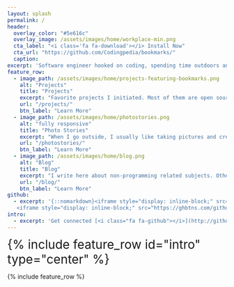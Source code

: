 ```yaml
---
layout: splash
permalink: /
header:
  overlay_color: "#5e616c"
  overlay_image: /assets/images/home/workplace-min.png
  cta_label: "<i class='fa fa-download'></i> Install Now"
  cta_url: "https://github.com/Codingpedia/bookmarks/"
  caption:
excerpt: 'Software engineer hooked on coding, spending time outdoors and practicing basically any kind of sports. Currently expanding bookmarks for developers & co<br /> <small><a href="https://github.com/Codingpedia/bookmarks/">Dev Bookmarks</a></small><br /><br /> {::nomarkdown}<iframe style="display: inline-block;" src="https://ghbtns.com/github-btn.html?user=Codingpedia&repo=bookmarks&type=star&count=true&size=large" frameborder="0" scrolling="0" width="160px" height="30px"></iframe> <iframe style="display: inline-block;" src="https://ghbtns.com/github-btn.html?user=Codingpedia&repo=bookmarks&type=fork&count=true&size=large" frameborder="0" scrolling="0" width="158px" height="30px"></iframe>{:/nomarkdown}'
feature_row:
  - image_path: /assets/images/home/projects-featuring-bookmarks.png
    alt: "Projects"
    title: "Projects"
    excerpt: "Favorite projects I initiated. Most of them are open source - [www.codepedia.org](https://www.codepedia.org), [www.bookmarks.dev](https://www.bookmarks.dev)"
    url: "/projects/"
    btn_label: "Learn More"
  - image_path: /assets/images/home/photostories.png
    alt: "fully responsive"
    title: "Photo Stories"
    excerpt: "When I go outside, I usually like taking pictures and creating stories inside my head. I try putting some of them on paper..."
    url: "/photostories/"
    btn_label: "Learn More"
  - image_path: /assets/images/home/blog.png
    alt: "Blog"
    title: "Blog"
    excerpt: "I write here about non-programming related subjects. Otherwise visit [www.codepedia.org](https://www.codepedia.org)"
    url: "/blog/"
    btn_label: "Learn More"
github:
  - excerpt: '{::nomarkdown}<iframe style="display: inline-block;" src="https://ghbtns.com/github-btn.html?user=CodepediaOrg&repo=bookmarks&type=star&count=true&size=large" frameborder="0" scrolling="0" width="160px" height="30px"></iframe>
   <iframe style="display: inline-block;" src="https://ghbtns.com/github-btn.html?user=CodepediaOrg&repo=bookmarks&type=fork&count=true&size=large" frameborder="0" scrolling="0" width="158px" height="30px"></iframe>{:/nomarkdown}'
intro:
  - excerpt: 'Get connected [<i class="fa fa-github"></i>](http://github.com/adrianmatei-me) [<i class="fa fa-linkedin"></i>](https://www.linkedin.com/in/adrianmatei-me) [<i class="fa fa-twitter"></i>](http://github.com/adrianmatei-me) [<i class="fa fa-instagram"></i>](https://www.instagram.com/adrianmatei.me) [<i class="fa fa-facebook"></i>](https://www.facebook.com/adrianmatei.me)'
---
```


<div id="home-social-connect" style="font-size:2em">
  {% include feature_row id="intro" type="center" %}
</div>

{% include feature_row %}
